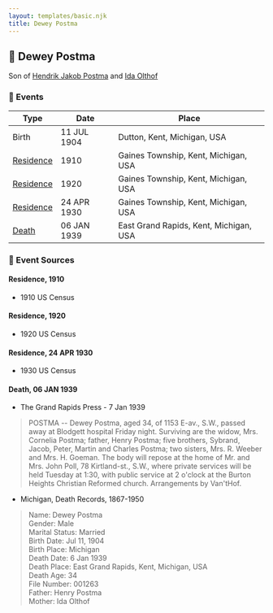```yaml
---
layout: templates/basic.njk
title: Dewey Postma
---
```

## 🔵 Dewey Postma

Son of [Hendrik Jakob Postma](/people/3/31727152) and [Ida Olthof](/people/6/60020862)

### 📆 Events

Type | Date | Place
------ | ------ | ------
Birth | 11 JUL 1904 | Dutton, Kent, Michigan, USA
[Residence](#event-1) | 1910 | Gaines Township, Kent, Michigan, USA
[Residence](#event-2) | 1920 | Gaines Township, Kent, Michigan, USA
[Residence](#event-3) | 24 APR 1930 | Gaines Township, Kent, Michigan, USA
[Death](#event-4) | 06 JAN 1939 | East Grand Rapids, Kent, Michigan, USA

### 📰 Event Sources

#### <a id="event-1"></a> Residence, 1910
* 1910 US Census

#### <a id="event-2"></a> Residence, 1920
* 1920 US Census

#### <a id="event-3"></a> Residence, 24 APR 1930
* 1930 US Census

#### <a id="event-4"></a> Death, 06 JAN 1939
* The Grand Rapids Press  - 7 Jan 1939
>   
  > POSTMA -- Dewey Postma, aged 34, of 1153 E-av., S.W., passed away at Blodgett hospital Friday night. Surviving are the widow, Mrs. Cornelia Postma; father, Henry Postma; five brothers, Sybrand, Jacob, Peter, Martin and Charles Postma; two sisters, Mrs. R. Weeber and Mrs. H. Goeman. The body will repose at the home of Mr. and Mrs. John Poll, 78 Kirtland-st., S.W., where private services will be held Tuesday at 1:30, with public service at 2 o'clock at the Burton Heights Christian Reformed church. Arrangements by Van'tHof.
* Michigan, Death Records, 1867-1950
>   
  > Name: Dewey Postma  
  > Gender: Male  
  > Marital Status: Married  
  > Birth Date: Jul 11, 1904  
  > Birth Place: Michigan  
  > Death Date: 6 Jan 1939  
  > Death Place: East Grand Rapids, Kent, Michigan, USA  
  > Death Age: 34  
  > File Number: 001263  
  > Father: Henry Postma  
  > Mother: Ida Olthof